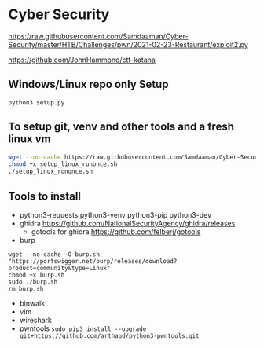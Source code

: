 # Cyber Security

https://raw.githubusercontent.com/Samdaaman/Cyber-Security/master/HTB/Challenges/pwn/2021-02-23-Restaurant/exploit2.py

https://github.com/JohnHammond/ctf-katana

## Windows/Linux repo only Setup
```
python3 setup.py
```

## To setup git, venv and other tools and a fresh linux vm
```bash
wget --no-cache https://raw.githubusercontent.com/Samdaaman/Cyber-Security/master/setup_linux_runonce.sh
chmod +x setup_linux_runonce.sh
./setup_linux_runonce.sh
```

## Tools to install
- python3-requests python3-venv python3-pip python3-dev
- ghidra  https://github.com/NationalSecurityAgency/ghidra/releases
  - gotools for ghidra https://github.com/felberj/gotools
- burp
```
wget --no-cache -O burp.sh "https://portswigger.net/burp/releases/download?product=community&type=Linux"
chmod +x burp.sh
sudo ./burp.sh
rm burp.sh
```
- binwalk
- vim
- wireshark
- pwntools `sudo pip3 install --upgrade git+https://github.com/arthaud/python3-pwntools.git`
